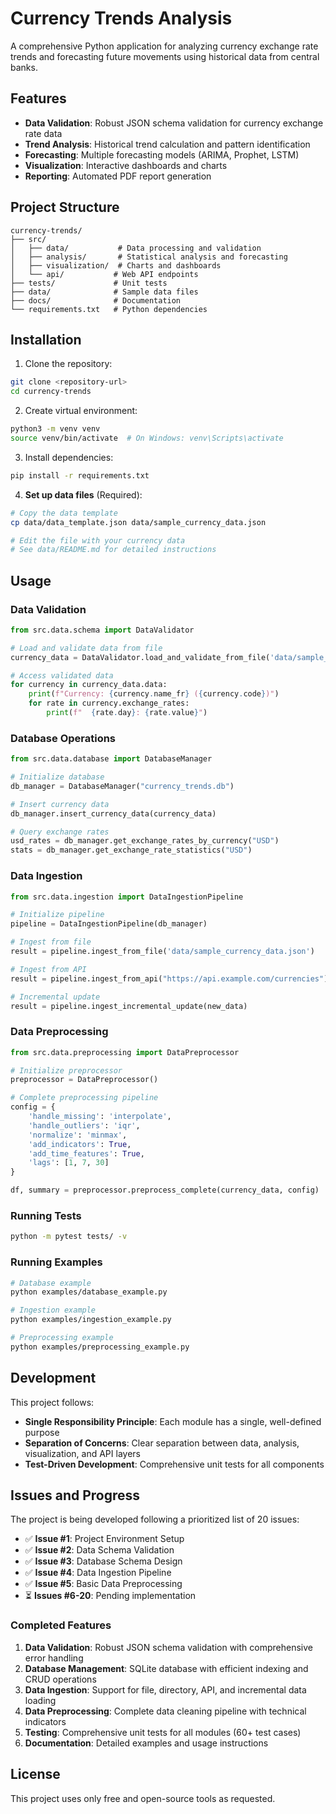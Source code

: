 # Currency Trends Analysis

A comprehensive Python application for analyzing currency exchange rate trends and forecasting future movements using historical data from central banks.

## Features

- **Data Validation**: Robust JSON schema validation for currency exchange rate data
- **Trend Analysis**: Historical trend calculation and pattern identification
- **Forecasting**: Multiple forecasting models (ARIMA, Prophet, LSTM)
- **Visualization**: Interactive dashboards and charts
- **Reporting**: Automated PDF report generation

## Project Structure

```
currency-trends/
├── src/
│   ├── data/           # Data processing and validation
│   ├── analysis/       # Statistical analysis and forecasting
│   ├── visualization/  # Charts and dashboards
│   └── api/           # Web API endpoints
├── tests/             # Unit tests
├── data/              # Sample data files
├── docs/              # Documentation
└── requirements.txt   # Python dependencies
```

## Installation

1. Clone the repository:
```bash
git clone <repository-url>
cd currency-trends
```

2. Create virtual environment:
```bash
python3 -m venv venv
source venv/bin/activate  # On Windows: venv\Scripts\activate
```

3. Install dependencies:
```bash
pip install -r requirements.txt
```

4. **Set up data files** (Required):
```bash
# Copy the data template
cp data/data_template.json data/sample_currency_data.json

# Edit the file with your currency data
# See data/README.md for detailed instructions
```

## Usage

### Data Validation

```python
from src.data.schema import DataValidator

# Load and validate data from file
currency_data = DataValidator.load_and_validate_from_file('data/sample_currency_data.json')

# Access validated data
for currency in currency_data.data:
    print(f"Currency: {currency.name_fr} ({currency.code})")
    for rate in currency.exchange_rates:
        print(f"  {rate.day}: {rate.value}")
```

### Database Operations

```python
from src.data.database import DatabaseManager

# Initialize database
db_manager = DatabaseManager("currency_trends.db")

# Insert currency data
db_manager.insert_currency_data(currency_data)

# Query exchange rates
usd_rates = db_manager.get_exchange_rates_by_currency("USD")
stats = db_manager.get_exchange_rate_statistics("USD")
```

### Data Ingestion

```python
from src.data.ingestion import DataIngestionPipeline

# Initialize pipeline
pipeline = DataIngestionPipeline(db_manager)

# Ingest from file
result = pipeline.ingest_from_file('data/sample_currency_data.json')

# Ingest from API
result = pipeline.ingest_from_api("https://api.example.com/currencies")

# Incremental update
result = pipeline.ingest_incremental_update(new_data)
```

### Data Preprocessing

```python
from src.data.preprocessing import DataPreprocessor

# Initialize preprocessor
preprocessor = DataPreprocessor()

# Complete preprocessing pipeline
config = {
    'handle_missing': 'interpolate',
    'handle_outliers': 'iqr',
    'normalize': 'minmax',
    'add_indicators': True,
    'add_time_features': True,
    'lags': [1, 7, 30]
}

df, summary = preprocessor.preprocess_complete(currency_data, config)
```

### Running Tests

```bash
python -m pytest tests/ -v
```

### Running Examples

```bash
# Database example
python examples/database_example.py

# Ingestion example
python examples/ingestion_example.py

# Preprocessing example
python examples/preprocessing_example.py
```

## Development

This project follows:
- **Single Responsibility Principle**: Each module has a single, well-defined purpose
- **Separation of Concerns**: Clear separation between data, analysis, visualization, and API layers
- **Test-Driven Development**: Comprehensive unit tests for all components

## Issues and Progress

The project is being developed following a prioritized list of 20 issues:

- ✅ **Issue #1**: Project Environment Setup
- ✅ **Issue #2**: Data Schema Validation
- ✅ **Issue #3**: Database Schema Design
- ✅ **Issue #4**: Data Ingestion Pipeline
- ✅ **Issue #5**: Basic Data Preprocessing
- ⏳ **Issues #6-20**: Pending implementation

### Completed Features

1. **Data Validation**: Robust JSON schema validation with comprehensive error handling
2. **Database Management**: SQLite database with efficient indexing and CRUD operations
3. **Data Ingestion**: Support for file, directory, API, and incremental data loading
4. **Data Preprocessing**: Complete data cleaning pipeline with technical indicators
5. **Testing**: Comprehensive unit tests for all modules (60+ test cases)
6. **Documentation**: Detailed examples and usage instructions

## License

This project uses only free and open-source tools as requested.
